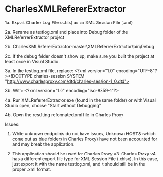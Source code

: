 # CharlesXMLRefererExtractor


1a. Export Charles Log File (.chls) as an XML Session File (.xml)

2a. Rename as testlog.xml and place into Debug folder of the XMLReferrerExtractor project

2b. CharlesXMLRefererExtractor-master\XMLReferrerExtractor\bin\Debug

2c. If the debug folder doesn't show up, make sure you built the project at least once in Visual Studio.

3a. In the testlog.xml file, replace: \<?xml version="1.0" encoding="UTF-8"?>\<!DOCTYPE charles-session SYSTEM "http://www.charlesproxy.com/dtd/charles-session-1_0.dtd">

3b. With: \<?xml version="1.0" encoding="iso-8859-1"?>

4a. Run XMLReferrerExtractor.exe (found in the same folder) or with Visual Studio open, choose "Start without Debugging"

4b. Open the resulting reformated.xml file in Charles Proxy


Issues:

1. While unknown endpoints do not have issues, Unknown HOSTS (which come out as blue folders in Charles Proxy) have not been accounted for and may break the application.

2. This application should be used for Charles Proxy v3. Charles Proxy v4 has a different export file type for XML Session File (.chlsx). In this case, just export it with the name testlog.xml, and it should still be in the proper .xml format.
